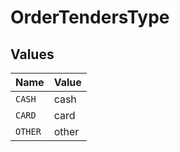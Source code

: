 # OrderTendersType


## Values

| Name    | Value   |
| ------- | ------- |
| `CASH`  | cash    |
| `CARD`  | card    |
| `OTHER` | other   |